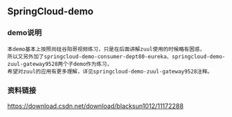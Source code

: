 ## SpringCloud-demo

### demo说明
    本demo基本上按照尚硅谷阳哥视频练习，只是在后面讲解zuul使用的时候略有困惑，
    所以又另外加了springcloud-demo-consumer-dept80-eureka、springcloud-demo-zuul-gateway9528两个子demo作为练习，
    希望对zuul的应用有更多理解，详见springcloud-demo-zuul-gateway9528注释。
    
### 资料链接
https://download.csdn.net/download/blacksun1012/11172288
